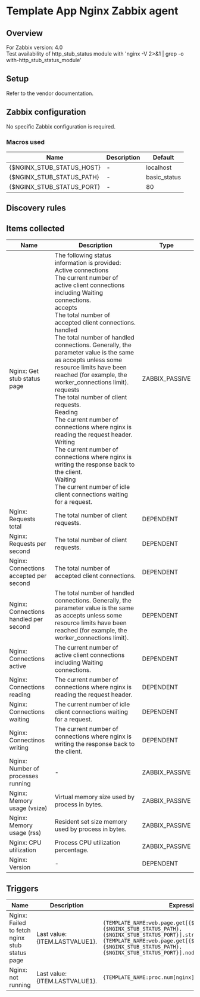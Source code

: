 
# Template App Nginx Zabbix agent

## Overview

For Zabbix version: 4.0  
Test availability of http_stub_status module with 'nginx -V 2>&1 | grep -o with-http_stub_status_module'

## Setup

Refer to the vendor documentation.

## Zabbix configuration

No specific Zabbix configuration is required.

### Macros used

|Name|Description|Default|
|----|-----------|-------|
|{$NGINX_STUB_STATUS_HOST}|-|localhost|
|{$NGINX_STUB_STATUS_PATH}|-|basic_status|
|{$NGINX_STUB_STATUS_PORT}|-|80|


## Discovery rules


## Items collected

|Name|Description|Type|
|----|-----------|----|
|Nginx: Get stub status page|The following status information is provided:</br>Active connections</br>The current number of active client connections including Waiting connections.</br>accepts</br>The total number of accepted client connections.</br>handled</br>The total number of handled connections. Generally, the parameter value is the same as accepts unless some resource limits have been reached (for example, the worker_connections limit).</br>requests</br>The total number of client requests.</br>Reading</br>The current number of connections where nginx is reading the request header.</br>Writing</br>The current number of connections where nginx is writing the response back to the client.</br>Waiting</br>The current number of idle client connections waiting for a request.|ZABBIX_PASSIVE|
|Nginx: Requests total|The total number of client requests.|DEPENDENT|
|Nginx: Requests per second|The total number of client requests.|DEPENDENT|
|Nginx: Connections accepted per second|The total number of accepted client connections.|DEPENDENT|
|Nginx: Connections handled per second|The total number of handled connections. Generally, the parameter value is the same as accepts unless some resource limits have been reached (for example, the worker_connections limit).|DEPENDENT|
|Nginx: Connections active|The current number of active client connections including Waiting connections.|DEPENDENT|
|Nginx: Connections reading|The current number of connections where nginx is reading the request header.|DEPENDENT|
|Nginx: Connections waiting|The current number of idle client connections waiting for a request.|DEPENDENT|
|Nginx: Connectinos writing|The current number of connections where nginx is writing the response back to the client.|DEPENDENT|
|Nginx: Number of processes running|-|ZABBIX_PASSIVE|
|Nginx: Memory usage (vsize)|Virtual memory size used by process in bytes.|ZABBIX_PASSIVE|
|Nginx: Memory usage (rss)|Resident set size memory used by process in bytes.|ZABBIX_PASSIVE|
|Nginx: CPU utilization|Process CPU utilization percentage.|ZABBIX_PASSIVE|
|Nginx: Version|-|DEPENDENT|


## Triggers

|Name|Description|Expression|Severity|
|----|-----------|----|----|
|Nginx: Failed to fetch nginx stub status page|Last value: {ITEM.LASTVALUE1}.|`{TEMPLATE_NAME:web.page.get[{$NGINX_STUB_STATUS_HOST},{$NGINX_STUB_STATUS_PATH},{$NGINX_STUB_STATUS_PORT}].str("HTTP/1.1 200")}=0 or  {TEMPLATE_NAME:web.page.get[{$NGINX_STUB_STATUS_HOST},{$NGINX_STUB_STATUS_PATH},{$NGINX_STUB_STATUS_PORT}].nodata(30m)}=1`|WARNING|
|Nginx: not running|Last value: {ITEM.LASTVALUE1}.|`{TEMPLATE_NAME:proc.num[nginx].last()}=0`|HIGH|


